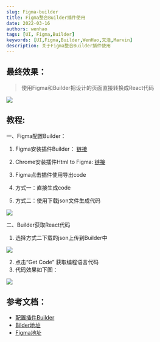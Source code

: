```yaml
---
slug: Figma-builder
title: Figma整合Builder插件使用
date: 2022-03-16
authors: wenhao
tags: [UI, Figma,Builder]
keywords: [UI,Figma,Builder,WenHao,文浩,Marvin]
description: 关于Figma整合Builder插件使用
---
```


## 最终效果：
> 使用Figma和Builder把设计的页面直接转换成React代码

<img src="https://img.fuwenhao.club/blog/image-20230724175709446.png"/>

## 教程:
一、Figma配置Builder：

1. Figma安装插件Builder：
[链接](https://www.figma.com/community/plugin/747985167520967365/Builder.io---Generate-designs-with-AI-%26-export-designs-to-code)

2. Chrome安装插件Html to Figma:
[链接](https://chrome.google.com/webstore/detail/html-to-figma-by-builderi/efjcmgblfpkhbjpkpopkgeomfkokpaim/related)

3. Figma点击插件使用导出code
4. 方式一：直接生成code
5. 方式二：使用下载json文件生成代码

<img src="https://img.fuwenhao.club/blog/Figma_builder.png"/>

二、Builder获取React代码
1. 选择方式二下载的json上传到Builder中
<img src="https://img.fuwenhao.club/blog/image-20230724175912683.png"/>

2. 点击“Get Code” 获取编程语言代码
3. 代码效果如下图：

<img src="https://img.fuwenhao.club/blog/BuilderCode.png"/>


## 参考文档：

- [配置插件Builder](https://www.builder.io/c/docs/import-from-figma)
- [Bilder地址](https://builder.io/fiddle/feb7fced705c483a862c42fd4952bc93?utm_source=figma&utm_content=import&figma_modal=true)
- [Figma地址](https://www.figma.com/file/w2DVyRaQ6gpkJW1ms0e7co/Builder.io---Generate-designs-with-AI-%26-export-designs-to-code-(Community)?type=design&node-id=4-2&mode=design&t=PcTbH9OD9b8jRhlN-0)